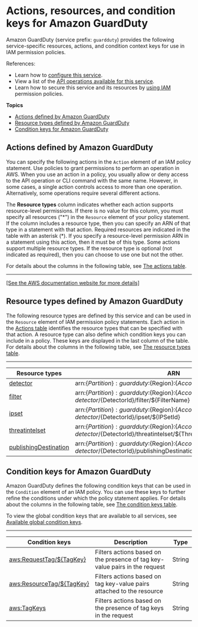 # Actions, resources, and condition keys for Amazon GuardDuty<a name="list_amazonguardduty"></a>

Amazon GuardDuty \(service prefix: `guardduty`\) provides the following service\-specific resources, actions, and condition context keys for use in IAM permission policies\.

References:
+ Learn how to [configure this service](https://docs.aws.amazon.com/guardduty/latest/ug/what-is-guardduty.html)\.
+ View a list of the [API operations available for this service](https://docs.aws.amazon.com/guardduty/latest/APIReference/Welcome.html)\.
+ Learn how to secure this service and its resources by [using IAM](https://docs.aws.amazon.com/guardduty/latest/ug/guardduty_managing_access.html) permission policies\.

**Topics**
+ [Actions defined by Amazon GuardDuty](#amazonguardduty-actions-as-permissions)
+ [Resource types defined by Amazon GuardDuty](#amazonguardduty-resources-for-iam-policies)
+ [Condition keys for Amazon GuardDuty](#amazonguardduty-policy-keys)

## Actions defined by Amazon GuardDuty<a name="amazonguardduty-actions-as-permissions"></a>

You can specify the following actions in the `Action` element of an IAM policy statement\. Use policies to grant permissions to perform an operation in AWS\. When you use an action in a policy, you usually allow or deny access to the API operation or CLI command with the same name\. However, in some cases, a single action controls access to more than one operation\. Alternatively, some operations require several different actions\.

The **Resource types** column indicates whether each action supports resource\-level permissions\. If there is no value for this column, you must specify all resources \("\*"\) in the `Resource` element of your policy statement\. If the column includes a resource type, then you can specify an ARN of that type in a statement with that action\. Required resources are indicated in the table with an asterisk \(\*\)\. If you specify a resource\-level permission ARN in a statement using this action, then it must be of this type\. Some actions support multiple resource types\. If the resource type is optional \(not indicated as required\), then you can choose to use one but not the other\.

For details about the columns in the following table, see [The actions table](reference_policies_actions-resources-contextkeys.md#actions_table)\.


****  
[\[See the AWS documentation website for more details\]](http://docs.aws.amazon.com/IAM/latest/UserGuide/list_amazonguardduty.html)

## Resource types defined by Amazon GuardDuty<a name="amazonguardduty-resources-for-iam-policies"></a>

The following resource types are defined by this service and can be used in the `Resource` element of IAM permission policy statements\. Each action in the [Actions table](#amazonguardduty-actions-as-permissions) identifies the resource types that can be specified with that action\. A resource type can also define which condition keys you can include in a policy\. These keys are displayed in the last column of the table\. For details about the columns in the following table, see [The resource types table](reference_policies_actions-resources-contextkeys.md#resources_table)\.


****  

| Resource types | ARN | Condition keys | 
| --- | --- | --- | 
|   [ detector ](https://docs.aws.amazon.com/guardduty/latest/ug/guardduty_managing_access.html#guardduty-resources)  |  arn:$\{Partition\}:guardduty:$\{Region\}:$\{Account\}:detector/$\{DetectorId\}  |   [ aws:ResourceTag/$\{TagKey\} ](#amazonguardduty-aws_ResourceTag___TagKey_)   | 
|   [ filter ](https://docs.aws.amazon.com/guardduty/latest/ug/guardduty_managing_access.html#guardduty-resources)  |  arn:$\{Partition\}:guardduty:$\{Region\}:$\{Account\}:detector/$\{DetectorId\}/filter/$\{FilterName\}  |   [ aws:ResourceTag/$\{TagKey\} ](#amazonguardduty-aws_ResourceTag___TagKey_)   | 
|   [ ipset ](https://docs.aws.amazon.com/guardduty/latest/ug/guardduty_managing_access.html#guardduty-resources)  |  arn:$\{Partition\}:guardduty:$\{Region\}:$\{Account\}:detector/$\{DetectorId\}/ipset/$\{IPSetId\}  |   [ aws:ResourceTag/$\{TagKey\} ](#amazonguardduty-aws_ResourceTag___TagKey_)   | 
|   [ threatintelset ](https://docs.aws.amazon.com/guardduty/latest/ug/guardduty_managing_access.html#guardduty-resources)  |  arn:$\{Partition\}:guardduty:$\{Region\}:$\{Account\}:detector/$\{DetectorId\}/threatintelset/$\{ThreatIntelSetId\}  |   [ aws:ResourceTag/$\{TagKey\} ](#amazonguardduty-aws_ResourceTag___TagKey_)   | 
|   [ publishingDestination ](https://docs.aws.amazon.com/guardduty/latest/ug/guardduty_managing_access.html#guardduty-resources)  |  arn:$\{Partition\}:guardduty:$\{Region\}:$\{Account\}:detector/$\{DetectorId\}/publishingDestination/$\{PublishingDestinationId\}  |  | 

## Condition keys for Amazon GuardDuty<a name="amazonguardduty-policy-keys"></a>

Amazon GuardDuty defines the following condition keys that can be used in the `Condition` element of an IAM policy\. You can use these keys to further refine the conditions under which the policy statement applies\. For details about the columns in the following table, see [The condition keys table](reference_policies_actions-resources-contextkeys.md#context_keys_table)\.

To view the global condition keys that are available to all services, see [Available global condition keys](reference_policies_condition-keys.html#AvailableKeys)\.


****  

| Condition keys | Description | Type | 
| --- | --- | --- | 
|   [ aws:RequestTag/$\{TagKey\} ](https://docs.aws.amazon.com/IAM/latest/UserGuide/reference_policies_condition-keys.html#condition-keys-requesttag)  | Filters actions based on the presence of tag key\-value pairs in the request | String | 
|   [ aws:ResourceTag/$\{TagKey\} ](https://docs.aws.amazon.com/IAM/latest/UserGuide/reference_policies_condition-keys.html#condition-keys-resourcetag)  | Filters actions based on tag key\-value pairs attached to the resource | String | 
|   [ aws:TagKeys ](https://docs.aws.amazon.com/IAM/latest/UserGuide/reference_policies_condition-keys.html#condition-keys-tagkeys)  | Filters actions based on the presence of tag keys in the request | String | 